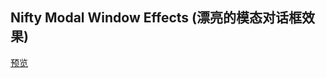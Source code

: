 ## Nifty Modal Window Effects (漂亮的模态对话框效果)

[预览](https://cooodev.github.io/Frontend-Library/packages/ModalWindowEffects/)